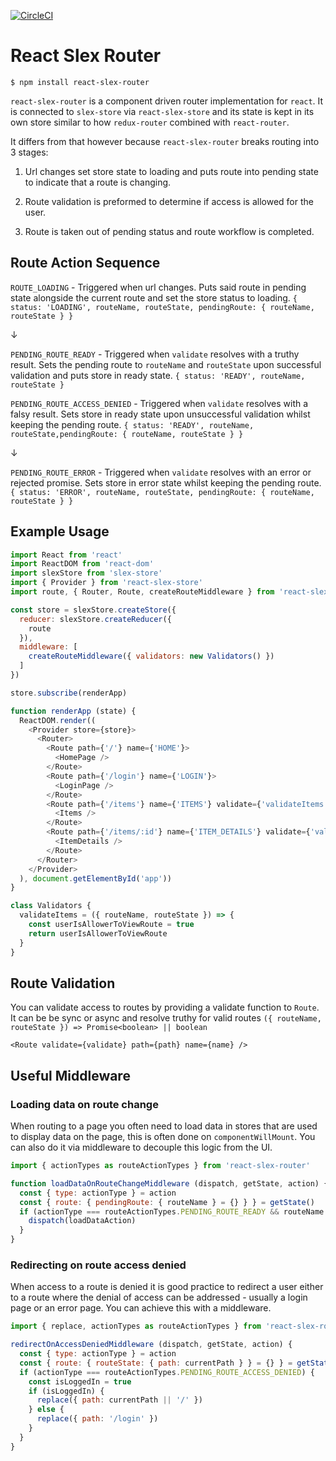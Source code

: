 [![CircleCI](https://circleci.com/gh/alexstroukov/react-slex-router.svg?style=svg)](https://circleci.com/gh/alexstroukov/react-slex-router)

# React Slex Router

```
$ npm install react-slex-router
```

`react-slex-router` is a component driven router implementation for `react`. It is connected to `slex-store` via `react-slex-store` and its state is kept in its own store similar to how `redux-router` combined with `react-router`.

It differs from that however because `react-slex-router` breaks routing into 3 stages:

1. Url changes set store state to loading and puts route into pending state to indicate that a route is changing.

2. Route validation is preformed to determine if access is allowed for the user.

3. Route is taken out of pending status and route workflow is completed.

## Route Action Sequence

`ROUTE_LOADING` - Triggered when url changes. Puts said route in pending state alongside the current route and set the store status to loading. `{ status: 'LOADING', routeName, routeState, pendingRoute: { routeName, routeState } }`

&darr;

`PENDING_ROUTE_READY` - Triggered when `validate` resolves with a truthy result. Sets the pending route to `routeName` and `routeState` upon successful validation and puts store in ready state. `{ status: 'READY', routeName, routeState }`

`PENDING_ROUTE_ACCESS_DENIED` - Triggered when `validate` resolves with a falsy result. Sets store in ready state upon unsuccessful validation whilst keeping the pending route. `{ status: 'READY', routeName, routeState,pendingRoute: { routeName, routeState } }`

&darr;

`PENDING_ROUTE_ERROR` - Triggered when `validate` resolves with an error or rejected promise. Sets store in error state whilst keeping the pending route. `{ status: 'ERROR', routeName, routeState, pendingRoute: { routeName, routeState } }`

## Example Usage

```javascript
import React from 'react'
import ReactDOM from 'react-dom'
import slexStore from 'slex-store'
import { Provider } from 'react-slex-store'
import route, { Router, Route, createRouteMiddleware } from 'react-slex-router'

const store = slexStore.createStore({
  reducer: slexStore.createReducer({
    route
  }),
  middleware: [
    createRouteMiddleware({ validators: new Validators() })
  ]
})

store.subscribe(renderApp)

function renderApp (state) {
  ReactDOM.render((
    <Provider store={store}>
      <Router>
        <Route path={'/'} name={'HOME'}>
          <HomePage />
        </Route>
        <Route path={'/login'} name={'LOGIN'}>
          <LoginPage />
        </Route>
        <Route path={'/items'} name={'ITEMS'} validate={'validateItems'}>
          <Items />
        </Route>
        <Route path={'/items/:id'} name={'ITEM_DETAILS'} validate={'validateItemDetails'}>
          <ItemDetails />
        </Route>
      </Router>
    </Provider>
  ), document.getElementById('app'))
}

class Validators {
  validateItems = ({ routeName, routeState }) => {
    const userIsAllowerToViewRoute = true
    return userIsAllowerToViewRoute
  }
}

```

## Route Validation

You can validate access to routes by providing a validate function to `Route`. It can be be sync or async and resolve truthy for valid routes `({ routeName, routeState }) => Promise<boolean> || boolean`

```
<Route validate={validate} path={path} name={name} />
```

## Useful Middleware

### Loading data on route change

When routing to a page you often need to load data in stores that are used to display data on the page, this is often done on `componentWillMount`. You can also do it via middleware to decouple this logic from the UI.

```javascript
import { actionTypes as routeActionTypes } from 'react-slex-router'

function loadDataOnRouteChangeMiddleware (dispatch, getState, action) {
  const { type: actionType } = action
  const { route: { pendingRoute: { routeName } = {} } } = getState()
  if (actionType === routeActionTypes.PENDING_ROUTE_READY && routeName === 'YOUR_ROUTE') {
    dispatch(loadDataAction)
  }
}

```

### Redirecting on route access denied

When access to a route is denied it is good practice to redirect a user either to a route where the denial of access can be addressed - usually a login page or an error page. You can achieve this with a middleware.

```javascript
import { replace, actionTypes as routeActionTypes } from 'react-slex-router'

redirectOnAccessDeniedMiddleware (dispatch, getState, action) {
  const { type: actionType } = action
  const { route: { routeState: { path: currentPath } } = {} } = getState()
  if (actionType === routeActionTypes.PENDING_ROUTE_ACCESS_DENIED) {
    const isLoggedIn = true
    if (isLoggedIn) {
      replace({ path: currentPath || '/' })
    } else {
      replace({ path: '/login' })
    }
  }
}
```